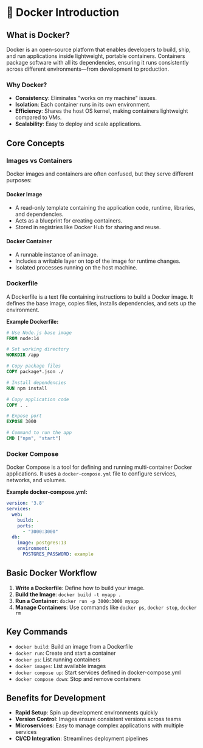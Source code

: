 # 🐳 Docker Introduction

## What is Docker?
Docker is an open-source platform that enables developers to build, ship, and run applications inside lightweight, portable containers. Containers package software with all its dependencies, ensuring it runs consistently across different environments—from development to production.

### Why Docker?
- **Consistency**: Eliminates "works on my machine" issues.
- **Isolation**: Each container runs in its own environment.
- **Efficiency**: Shares the host OS kernel, making containers lightweight compared to VMs.
- **Scalability**: Easy to deploy and scale applications.

## Core Concepts

### Images vs Containers
Docker images and containers are often confused, but they serve different purposes:

#### Docker Image
- A read-only template containing the application code, runtime, libraries, and dependencies.
- Acts as a blueprint for creating containers.
- Stored in registries like Docker Hub for sharing and reuse.

#### Docker Container
- A runnable instance of an image.
- Includes a writable layer on top of the image for runtime changes.
- Isolated processes running on the host machine.

### Dockerfile
A Dockerfile is a text file containing instructions to build a Docker image. It defines the base image, copies files, installs dependencies, and sets up the environment.

**Example Dockerfile:**
```dockerfile
# Use Node.js base image
FROM node:14

# Set working directory
WORKDIR /app

# Copy package files
COPY package*.json ./

# Install dependencies
RUN npm install

# Copy application code
COPY . .

# Expose port
EXPOSE 3000

# Command to run the app
CMD ["npm", "start"]
```

### Docker Compose
Docker Compose is a tool for defining and running multi-container Docker applications. It uses a `docker-compose.yml` file to configure services, networks, and volumes.

**Example docker-compose.yml:**
```yaml
version: '3.8'
services:
  web:
    build: .
    ports:
      - "3000:3000"
  db:
    image: postgres:13
    environment:
      POSTGRES_PASSWORD: example
```

## Basic Docker Workflow
1. **Write a Dockerfile**: Define how to build your image.
2. **Build the Image**: `docker build -t myapp .`
3. **Run a Container**: `docker run -p 3000:3000 myapp`
4. **Manage Containers**: Use commands like `docker ps`, `docker stop`, `docker rm`

## Key Commands
- `docker build`: Build an image from a Dockerfile
- `docker run`: Create and start a container
- `docker ps`: List running containers
- `docker images`: List available images
- `docker compose up`: Start services defined in docker-compose.yml
- `docker compose down`: Stop and remove containers

## Benefits for Development
- **Rapid Setup**: Spin up development environments quickly
- **Version Control**: Images ensure consistent versions across teams
- **Microservices**: Easy to manage complex applications with multiple services
- **CI/CD Integration**: Streamlines deployment pipelines
